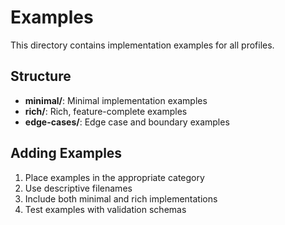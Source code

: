 # Examples

This directory contains implementation examples for all profiles.

## Structure

- **minimal/**: Minimal implementation examples
- **rich/**: Rich, feature-complete examples
- **edge-cases/**: Edge case and boundary examples

## Adding Examples

1. Place examples in the appropriate category
2. Use descriptive filenames
3. Include both minimal and rich implementations
4. Test examples with validation schemas
